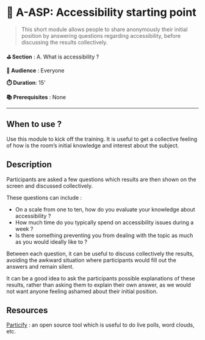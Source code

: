 # 🚀 A-ASP: Accessibility starting point

> This short module allows people to share anonymously their initial position by answering questions regarding accessibility, before discussing the results collectively.

**⛳️ Section** : A. What is accessibility ?

**👥 Audience** : Everyone

**⏱️ ️Duration**: 15'

**📚 Prerequisites** : None

---

## When to use ?

Use this module to kick off the training. It is useful to get a collective feeling of how is the room’s initial knowledge and interest about the subject.

## Description

Participants are asked a few questions which results are then shown on the screen and discussed collectively.

These questions can include :

- On a scale from one to ten, how do you evaluate your knowledge about accessibility ?
- How much time do you typically spend on accessibility issues during a week ?
- Is there something preventing you from dealing with the topic as much as you would ideally like to ?

Between each question, it can be useful to discuss collectively the results, avoiding the awkward situation where participants would fill out the answers and remain silent.

It can be a good idea to ask the participants possible explanations of these results, rather than asking them to explain their own answer, as we would not want anyone feeling ashamed about their initial position.

## Resources

[Particify](https://www.particify.de/en/) : an open source tool which is useful to do live polls, word clouds, etc.
